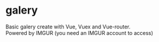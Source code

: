 # galery
Basic galery create with Vue, Vuex and Vue-router.<br/>
Powered by IMGUR (you need an IMGUR account to access)
